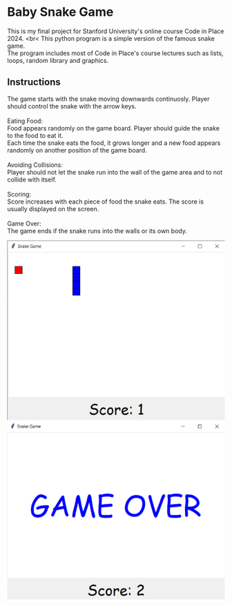 # Baby Snake Game
This is my final project for Stanford University's online course Code in Place 2024. <br<
This python program is a simple version of the famous snake game. <br>
The program includes most of Code in Place's course lectures such as lists, loops, random library and graphics.

## Instructions
The game starts with the snake moving downwards continuosly. Player should control the snake with the  arrow keys. <br> <br>
Eating Food: <br>
Food appears randomly on the game board. Player should guide the snake to the food to eat it.<br>
Each time the snake eats the food, it grows longer and a new food appears randomly on another position of the game board. <br><br>
Avoiding Collisions: <br>
Player should not let the snake run into the wall of the game area and to not collide with itself.<br><br>
Scoring: <br>
Score increases with each piece of food the snake eats. The score is usually displayed on the screen. <br><br>
Game Over: <br>
The game ends if the snake runs into the walls or its own body.

![](game1.png)
![](game2.png)

